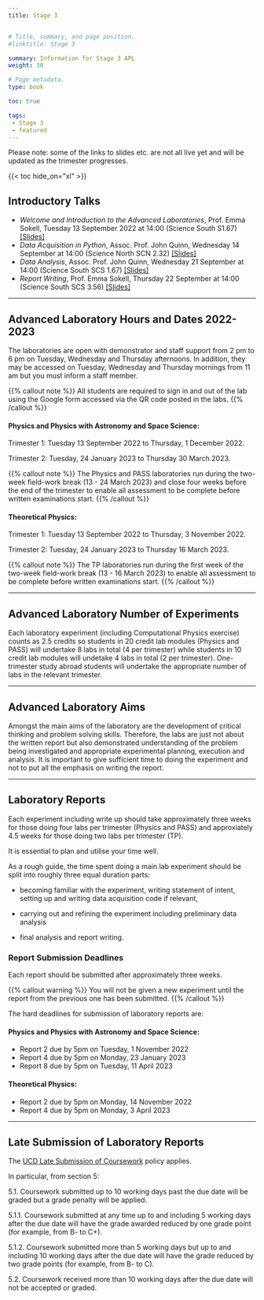 ```yaml
---
title: Stage 3


# Title, summary, and page position.
#linktitle: Stage 3

summary: Information for Stage 3 APL
weight: 30

# Page metadata.
type: book

toc: true

tags:
 - Stage 3
 - featured
---
```


Please note: some of the links to slides etc. are not all live yet and
will be updated as the trimester progresses.

{{< toc hide_on="xl" >}}

## Introductory Talks

* _Welcome and Introduction to the Advanced Laboratories_, Prof. Emma Sokell, Tuesday 13 September 2022 at 14:00 (Science South S1.67)  [[Slides]](https://physicslabs.ucd.ie/~apl/labs_master/docs/2022/S3Intro/Stage3_Lab_Intro_2223.pdf)
* _Data Acquisition in Python_, Assoc. Prof. John Quinn, Wednesday 14 September at 14:00 (Science North SCN 2.32) [[Slides]](https://physicslabs.ucd.ie/~apl/labs_master/docs/2022/S3Intro/Stage3_Python_2223.pdf)
* _Data Analysis_, Assoc. Prof. John Quinn, Wednesday 21 September at 14:00 (Science South SCS 1.67) [[Slides]](https://physicslabs.ucd.ie/~apl/labs_master/docs/2022/S3Intro/Stage3_Data_Analysis_2223.pdf)
* _Report Writing_, Prof. Emma Sokell, Thursday 22 September at 14:00 (Science South SCS 3.56) [[Slides]](https://physicslabs.ucd.ie/~apl/labs_master/docs/2022/S3Intro/Stage3_Report_Writing_2223.pdf)

---

## Advanced Laboratory Hours and Dates 2022-2023

The laboratories are open with demonstrator and staff support from 2 pm
to 6 pm on Tuesday, Wednesday and Thursday afternoons.  In addition,
they may be accessed on Tuesday, Wednesday and Thursday mornings from 11 am but
you must inform a staff member.

{{% callout note %}} All students are required to sign in and out of the lab
using the Google form accessed via the QR code posted in the labs.
{{% /callout %}}

#### Physics and Physics with Astronomy and Space Science:

Trimester 1: Tuesday 13 September 2022 to Thursday, 1 December 2022.

Trimester 2: Tuesday, 24 January 2023 to Thursday 30 March 2023.

{{% callout note %}} The Physics and PASS laboratories run during the two-week
field-work break (13 - 24 March 2023) and close four weeks before the
end of the trimester to enable all assessment to be complete before
written examinations start.  {{% /callout %}}



#### Theoretical Physics:

Trimester 1: Tuesday 13 September 2022 to Thursday, 3 November 2022.

Trimester 2: Tuesday, 24 January 2023 to Thursday 16 March 2023.

{{% callout note %}} The TP laboratories run during the first week of the two-week
field-work break (13 - 16 March 2023) to enable all assessment to be complete before
written examinations start.  {{% /callout %}}

---

## Advanced Laboratory Number of Experiments

Each laboratory experiment (including Computational Physics exercise) counts as 2.5 credits so
students in 20 credit lab modules (Physics and PASS) will undertake 8 labs in total (4 per trimester)
while students in 10 credit lab modules will undetake 4 labs in total (2 per trimester).
One-trimester study abroad students will undertake the appropriate number of labs in the relevant trimester.

---

## Advanced Laboratory Aims

Amongst the main aims of the laboratory are the development of
critical thinking and problem solving skills. Therefore, the labs are
just not about the written report but also demonstrated
understanding of the problem being investigated and appropriate
experimental planning, execution and analysis. It is important to
give sufficient time to doing the experiment and not to put all the
emphasis on writing the report.

---

## Laboratory Reports

Each experiment including write up should take approximately three
weeks for those doing four labs per trimester (Physics and PASS) and
approxiately 4.5 weeks for those doing two labs per trimester (TP).

It is essential to plan and utilise your time well.

As a rough guide, the time spent doing a main lab experiment should
be split into roughly three equal duration parts:

* becoming familiar with the experiment, writing statement of intent,
   setting up and writing data acquisition code if relevant,

* carrying out and refining the experiment including preliminary data
  analysis

* final analysis and report writing.



### Report Submission Deadlines

Each report should be submitted after approximately three weeks.

{{% callout warning %}} You will not be given a new experiment until
the report from the previous one has been submitted.  {{% /callout %}}

The hard deadlines for submission of laboratory reports are:

#### Physics and Physics with Astronomy and Space Science:

* Report 2 due by 5pm on Tuesday, 1 November 2022
* Report 4 due by 5pm on Monday, 23 January 2023
* Report 8 due by 5pm on Tuesday, 11 April 2023


#### Theoretical Physics:

* Report 2 due by 5pm on Monday, 14 November 2022
* Report 4 due by 5pm on Monday, 3 April 2023

---

## Late Submission of Laboratory Reports

The [UCD Late Submission of Coursework](https://hub.ucd.ie/usis/!W_HU_MENU.P_PUBLISH?p_tag=GD-DOCLAND&ID=137) policy applies.

In particular, from section 5:

5.1. Coursework submitted up to 10 working days past the due date will
be graded but a grade penalty will be applied.

5.1.1. Coursework submitted at any time up to and including 5 working
days after the due date will have the grade awarded reduced by one
grade point (for example, from B- to C+).

5.1.2. Coursework submitted more than 5 working days but up to and
including 10 working days after the due date will have the grade
reduced by two grade points (for example, from B- to C).

5.2. Coursework received more than 10 working days after the due date
will not be accepted or graded.



